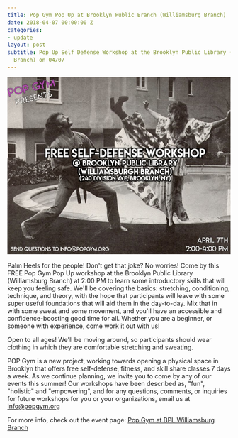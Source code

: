 ```yaml
---
title: Pop Gym Pop Up at Brooklyn Public Branch (Williamsburg Branch)
date: 2018-04-07 00:00:00 Z
categories:
- update
layout: post
subtitle: Pop Up Self Defense Workshop at the Brooklyn Public Library (Williamsburg
  Branch) on 04/07
---
```


![Pop Gym at BPL Williamsburg Branch](/assets/library.jpg)

Palm Heels for the people! Don't get that joke? No worries! Come by this FREE Pop Gym Pop Up workshop at the Brooklyn Public Library (Williamsburg Branch) at 2:00 PM to learn some introductory skills that will keep you feeling safe. We'll be covering the basics: stretching, conditioning, technique, and theory, with the hope that participants will leave with some super useful foundations that will aid them in the day-to-day. Mix that in with some sweat and some movement, and you'll have an accessible and confidence-boosting good time for all. Whether you are a beginner, or someone with experience, come work it out with us!

Open to all ages! We'll be moving around, so participants should wear clothing in which they are comfortable stretching and sweating.

POP Gym is a new project, working towards opening a physical space in Brooklyn that offers free self-defense, fitness, and skill share classes 7 days a week. As we continue planning, we invite you to come by any of our events this summer! Our workshops have been described as, "fun", "holistic" and "empowering", and for any questions, comments, or inquiries for future workshops for you or your organizations, email us at info@popgym.org

For more info, check out the event page: [Pop Gym at BPL Williamsburg Branch](https://www.facebook.com/events/532460767110979/)


